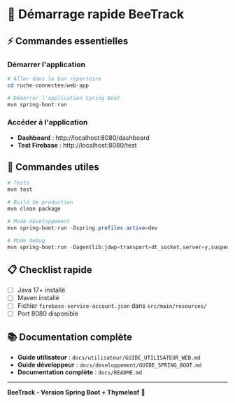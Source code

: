 # 🚀 Démarrage rapide BeeTrack

## ⚡ Commandes essentielles

### Démarrer l'application
```powershell
# Aller dans le bon répertoire
cd ruche-connectee/web-app

# Démarrer l'application Spring Boot
mvn spring-boot:run
```

### Accéder à l'application
- **Dashboard** : http://localhost:8080/dashboard
- **Test Firebase** : http://localhost:8080/test

## 🔧 Commandes utiles

```powershell
# Tests
mvn test

# Build de production
mvn clean package

# Mode développement
mvn spring-boot:run -Dspring.profiles.active=dev

# Mode debug
mvn spring-boot:run -Dagentlib:jdwp=transport=dt_socket,server=y,suspend=n,address=5005
```

## 📋 Checklist rapide

- [ ] Java 17+ installé
- [ ] Maven installé
- [ ] Fichier `firebase-service-account.json` dans `src/main/resources/`
- [ ] Port 8080 disponible

## 📚 Documentation complète

- **Guide utilisateur** : `docs/utilisateur/GUIDE_UTILISATEUR_WEB.md`
- **Guide développeur** : `docs/developpement/GUIDE_SPRING_BOOT.md`
- **Documentation complète** : `docs/README.md`

---

**BeeTrack - Version Spring Boot + Thymeleaf** 🐝 